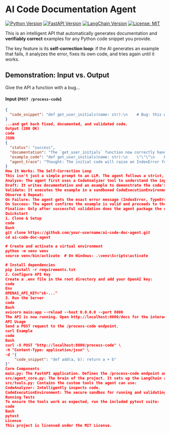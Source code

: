 # AI Code Documentation Agent

[![Python Version](https://img.shields.io/badge/python-3.9%2B-blue.svg)](https://www.python.org/downloads/)
[![FastAPI Version](https://img.shields.io/badge/FastAPI-0.109.0-009688.svg)](https://fastapi.tiangolo.com/)
[![LangChain Version](https://img.shields.io/badge/LangChain-0.1.0-FF4154.svg)](https://www.langchain.com/)
[![License: MIT](https://img.shields.io/badge/License-MIT-yellow.svg)](https://opensource.org/licenses/MIT)

This is an intelligent API that automatically generates documentation and **verifiably correct** examples for any Python code snippet you provide.

The key feature is its **self-correction loop**: if the AI generates an example that fails, it analyzes the error, fixes its own code, and tries again until it works.

## Demonstration: Input vs. Output

Give the API a function with a bug...

#### Input (`POST /process-code`)

```json
{
  "code_snippet": "def get_user_initials(name: str):\n    # Bug: this will fail on single names\n    parts = name.split()\n    return f\"{parts}{parts}\""
}
...and get back fixed, documented, and validated code.
Output (200 OK)
code
JSON
{
  "status": "success",
  "documentation": "The `get_user_initials` function now correctly handles single names and includes a validated example.",
  "example_code": "def get_user_initials(name: str):\n    \"\"\"\n    Extracts the initials from a full name.\n\n    Handles both single names and multi-part names gracefully.\n\n    Args:\n        name (str): The input name (e.g., 'John Doe' or 'Alice').\n\n    Returns:\n        str: The initials (e.g., 'JD' or 'A').\n    \"\"\"\n    parts = name.split()\n    if len(parts) >= 2:\n        return f\"{parts}{parts[-1]}\"\n    elif parts:\n        return f\"{parts}\"\n    return \"\"\n\n# --- Validated Example ---\nprint(get_user_initials('Taylor Swift'))\nprint(get_user_initials('Beyonce'))",
  "agent_trace": "Thought: The initial code will raise an IndexError for a name like 'Cher'. I must add a check for the length of 'parts'. I will draft a corrected version and then validate it with the CodeExecutionEnvironment tool..."
}
How It Works: The Self-Correction Loop
This isn't just a simple prompt to an LLM. The agent follows a strict, iterative process defined by the ReAct (Reason + Act) framework:
Analyze: The agent first uses a CodeAnalyzer tool to understand the input code's purpose and identify potential flaws.
Draft: It writes documentation and an example to demonstrate the code's usage.
Validate: It executes the example in a sandboxed CodeExecutionEnvironment. This is the most critical step.
Observe & Repeat:
On Failure: The agent gets the exact error message (IndexError, TypeError, etc.). It is prompted to think about the error, revise its code, and go back to step 3.
On Success: The agent confirms the example is valid and proceeds to the final step.
Finalize: Only after successful validation does the agent package the documentation and working code into the final response.
Quickstart
1. Clone & Setup
code
Bash
git clone https://github.com/your-username/ai-code-doc-agent.git
cd ai-code-doc-agent

# Create and activate a virtual environment
python -m venv venv
source venv/bin/activate  # On Windows: .\venv\Scripts\activate

# Install dependencies
pip install -r requirements.txt
2. Configure API Key
Create a .env file in the root directory and add your OpenAI key:
code
Env
OPENAI_API_KEY="sk-..."
3. Run the Server
code
Bash
uvicorn main:app --reload --host 0.0.0.0 --port 8000
The API is now running. Open http://localhost:8000/docs for the interactive Swagger UI.
API Usage
Send a POST request to the /process-code endpoint.
curl Example
code
Bash
curl -X POST "http://localhost:8000/process-code" \
-H "Content-Type: application/json" \
-d '{
    "code_snippet": "def add(a, b): return a + b"
}'
Core Components
main.py: The FastAPI application. Defines the /process-code endpoint and handles HTTP logic.
src/agent_core.py: The brain of the project. It sets up the LangChain agent, defines the main ReAct prompt, and orchestrates the tool-using loop.
src/tools.py: Contains the custom tools the agent can use:
CodeAnalyzer: Intelligently inspects code.
CodeExecutionEnvironment: The secure sandbox for running and validating Python code.
Running Tests
To ensure the tools work as expected, run the included pytest suite:
code
Bash
pytest
License
This project is licensed under the MIT License.
